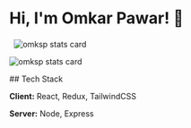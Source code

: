 # Hi, I'm Omkar Pawar! 👋
<p>&nbsp;
<img align="center" src="https://github-readme-stats.vercel.app/api?username=omksp&show_icons=true&theme=default&title_color=ff00dd&text_color=000000&bg_color=ffffff&hide_border=true" alt="omksp stats card" /></p>
<p>
<img align="center" src="https://github-readme-stats.vercel.app/api/top-langs?username=omksp&theme=radical&title_color=000000&text_color=000000&bg_color=ffffff&hide_border=false&layout=compact" alt="omksp stats card" /></p>
## Tech Stack

**Client:** React, Redux, TailwindCSS

**Server:** Node, Express
